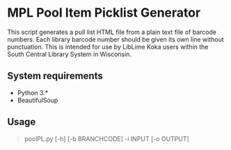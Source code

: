 # MPL Pool Item Picklist Generator
This script generates a pull list HTML file from a plain text file of barcode numbers. Each library barcode number should be given its own line without punctuation. This is intended for use by LibLime Koka users within the South Central Library System in Wisconsin.

## System requirements
* Python 3.*
* BeautifulSoup

## Usage
> poolPL.py [-h] [-b BRANCHCODE] -i INPUT [-o OUTPUT]
